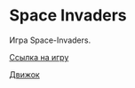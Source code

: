 ﻿# Space Invaders
 
 Игра Space-Invaders.
 
 
  [Ссылка на игру](https://javarush.ru/projects/apps/195861)
  
  
  [Движок](https://github.com/mir9635/lib)

